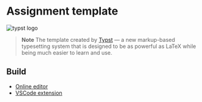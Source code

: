 # Assignment template

![typst logo](https://user-images.githubusercontent.com/17899797/226108480-722b770e-6313-40d7-84f2-26bebb55a281.png)

> **Note**
> The template created by [Typst](https://typst.app/) &mdash; a new markup-based typesetting system that is designed to be as powerful as LaTeX while being much easier to learn and use.

## Build
- [Online editor](https://typst.app)
- [VSCode extension](https://github.com/Myriad-Dreamin/tinymist)
